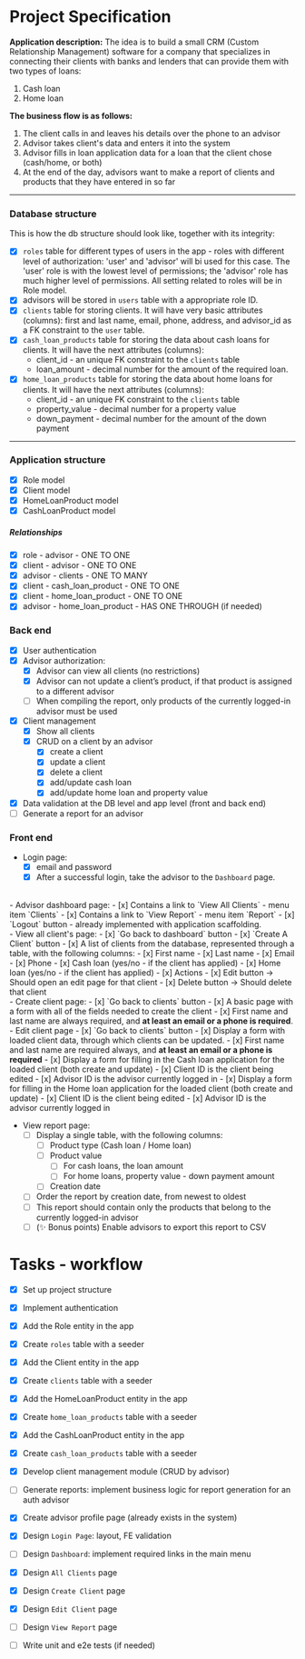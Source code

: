 # Project Specification

<strong>Application description:</strong>
The idea is to build a small CRM (Custom Relationship Management) software for a company that specializes in connecting their clients with banks and lenders that can
provide them with two types of loans:
1. Cash loan
2. Home loan

<strong>The business flow is as follows:</strong>
1. The client calls in and leaves his details over the phone to an advisor
2. Advisor takes client's data and enters it into the system
3. Advisor fills in loan application data for a loan that the client chose
(cash/home, or both)
4. At the end of the day, advisors want to make a report of clients and products that they have entered in so far

<hr />

### Database structure

This is how the db structure should look like, together with its integrity:
- [x] `roles` table for different types of users in the app - roles with different level of authorization: 'user' and 'advisor' will bi used for this case. The 'user' role is with the lowest level of permissions; the 'advisor' role has much higher level of permissions. All setting related to roles will be in Role model.
- [x] advisors will be stored in `users` table with a appropriate role ID.
- [x] `clients` table for storing clients. It will have very basic attributes (columns): first and last name, email, phone, address, and advisor_id as a FK constraint to the `user` table.
- [x] `cash_loan_products` table for storing the data about cash loans for clients. It will have the next attributes (columns):
    - client_id - an unique FK constraint to the `clients` table
    - loan_amount - decimal number for the amount of the required loan.
- [x] `home_loan_products` table for storing the data about home loans for clients. It will have the next attributes (columns):
    - client_id - an unique FK constraint to the `clients` table
    - property_value - decimal number for a property value
    - down_payment - decimal number for the amount of the down payment

<hr />

### Application structure

- [x] Role model
- [x] Client model
- [x] HomeLoanProduct model
- [x] CashLoanProduct model

##### Relationships
- [x] role - advisor - ONE TO ONE
- [x] client - advisor - ONE TO ONE
- [x] advisor - clients - ONE TO MANY
- [x] client - cash_loan_product - ONE TO ONE
- [x] client - home_loan_product - ONE TO ONE
- [x] advisor - home_loan_product - HAS ONE THROUGH (if needed)

### Back end
- [x] User authentication
- [x] Advisor authorization:
    - [x] Advisor can view all clients (no restrictions)
    - [x] Advisor can not update a client’s product, if that product is assigned to a different advisor
    - [ ] When compiling the report, only products of the currently logged-in advisor must be used
- [x] Client management
    - [x] Show all clients
    - [x] CRUD on a client by an advisor
        - [x] create a client
        - [x] update a client
        - [x] delete a client
        - [x] add/update cash loan
        - [x] add/update home loan and property value
- [x] Data validation at the DB level and app level (front and back end)
- [ ] Generate a report for an advisor

### Front end
- Login page:
    - [x] email and password
    - [x] After a successful login, take the advisor to the `Dashboard` page.
<br />
- Advisor dashboard page:
    - [x] Contains a link to `View All Clients` - menu item `Clients`
    - [x] Contains a link to `View Report` - menu item `Report`
    - [x] `Logout` button - already implemented with application scaffolding.
<br />
- View all client's page:
    - [x] `Go back to dashboard` button
    - [x] `Create A Client` button
    - [x] A list of clients from the database, represented through a table, with the following columns:
        - [x] First name
        - [x] Last name
        - [x] Email
        - [x] Phone
        - [x] Cash loan (yes/no - if the client has applied)
        - [x] Home loan (yes/no - if the client has applied)
        - [x] Actions
        - [x] Edit button -> Should open an edit page for that client
        - [x] Delete button -> Should delete that client
<br />
- Create client page:
    - [x] `Go back to clients` button
    - [x] A basic page with a form with all of the fields needed to create the
    client
    - [x] First name and last name are always required, and <strong>at least an email or a phone is required</strong>.
<br />
- Edit client page
    - [x] `Go back to clients` button
    - [x] Display a form with loaded client data, through which clients can be updated.
        - [x] First name and last name are required always, and <strong>at least an email or a phone is required</strong>
    - [x] Display a form for filling in the Cash loan application for the loaded
    client (both create and update)
        - [x] Client ID is the client being edited
        - [x] Advisor ID is the advisor currently logged in
    - [x] Display a form for filling in the Home loan application for the loaded client (both create and update)
        - [x] Client ID is the client being edited
        - [x] Advisor ID is the advisor currently logged in

- View report page:
    - [ ] Display a single table, with the following columns:
        - [ ] Product type (Cash loan / Home loan)
        - [ ] Product value
            - [ ] For cash loans, the loan amount
            - [ ] For home loans, property value - down payment amount
        - [ ] Creation date
    - [ ] Order the report by creation date, from newest to oldest
    - [ ] This report should contain only the products that belong to the currently logged-in advisor
    - [ ] (✨ Bonus points) Enable advisors to export this report to CSV

# Tasks - workflow

- [x] Set up project structure
- [x] Implement authentication
- [x] Add the Role entity in the app
- [x] Create `roles` table with a seeder
- [x] Add the Client entity in the app
- [x] Create `clients` table with a seeder
- [x] Add the HomeLoanProduct entity in the app
- [x] Create `home_loan_products` table with a seeder
- [x] Add the CashLoanProduct entity in the app
- [x] Create `cash_loan_products` table with a seeder
- [x] Develop client management module (CRUD by advisor)
- [ ] Generate reports: implement business logic for report generation for an auth advisor
- [x] Create advisor profile page (already exists in the system)
- [x] Design `Login Page`: layout, FE validation
- [ ] Design `Dashboard`: implement required links in the main menu
- [x] Design `All Clients` page
- [x] Design `Create Client` page
- [x] Design `Edit Client` page
- [ ] Design `View Report` page
- [ ] Write unit and e2e tests (if needed)

